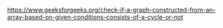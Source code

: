 https://www.geeksforgeeks.org/check-if-a-graph-constructed-from-an-array-based-on-given-conditions-consists-of-a-cycle-or-not